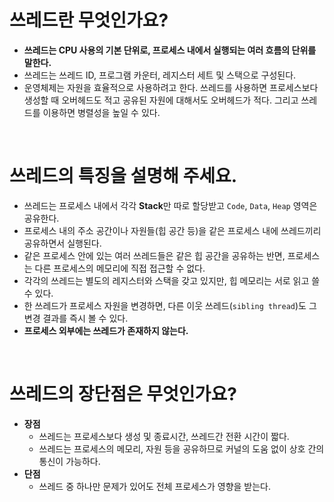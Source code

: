 # 쓰레드란 무엇인가요?

-  **쓰레드는 CPU 사용의 기본 단위로, 프로세스 내에서 실행되는 여러 흐름의 단위를 말한다.**
- 쓰레드는 쓰레드 ID, 프로그램 카운터, 레지스터 세트 및 스택으로 구성된다.
- 운영체제는 자원을 효율적으로 사용하려고 한다. 쓰레드를 사용하면 프로세스보다 생성할 때 오버헤드도 적고 공유된 자원에 대해서도
    오버헤드가 적다. 그리고 쓰레드를 이용하면 병렬성을 높일 수 있다.

<br>

# 쓰레드의 특징을 설명해 주세요.

- 쓰레드는 프로세스 내에서 각각 **Stack**만 따로 할당받고 `Code`, `Data`, `Heap` 영역은 공유한다.
- 프로세스 내의 주소 공간이나 자원들(힙 공간 등)을 같은 프로세스 내에 쓰레드끼리 공유하면서 실행된다.
- 같은 프로세스 안에 있는 여러 쓰레드들은 같은 힙 공간을 공유하는 반면, 프로세스는 다른 프로세스의 메모리에 직접 접근할 수 없다.
- 각각의 쓰레드는 별도의 레지스터와 스택을 갖고 있지만, 힙 메모리는 서로 읽고 쓸 수 있다.
- 한 쓰레드가 프로세스 자원을 변경하면, 다른 이웃 쓰레드(`sibling thread`)도 그 변경 결과를 즉시 볼 수 있다.
- **프로세스 외부에는 쓰레드가 존재하지 않는다.**

<br>

# 쓰레드의 장단점은 무엇인가요?

- **장점**
  - 쓰레드는 프로세스보다 생성 및 종료시간, 쓰레드간 전환 시간이 짧다.
  - 쓰레드는 프로세스의 메모리, 자원 등을 공유하므로 커널의 도움 없이 상호 간의 통신이 가능하다.
- **단점**
  - 쓰레드 중 하나만 문제가 있어도 전체 프로세스가 영향을 받는다.